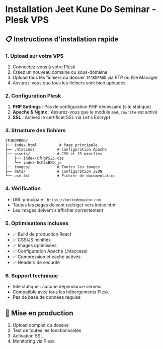 # Installation Jeet Kune Do Seminar - Plesk VPS

## 📋 Instructions d'installation rapide

### 1. Upload sur votre VPS
1. Connectez-vous à votre Plesk
2. Créez un nouveau domaine ou sous-domaine
3. Upload tous les fichiers du dossier `JFJKDPROD` via FTP ou File Manager
4. Assurez-vous que tous les fichiers sont bien uploadés

### 2. Configuration Plesk
1. **PHP Settings** : Pas de configuration PHP nécessaire (site statique)
2. **Apache & Nginx** : Assurez-vous que le module `mod_rewrite` est activé
3. **SSL** : Activez le certificat SSL via Let's Encrypt

### 3. Structure des fichiers
```
JFJKDPROD/
├── index.html          # Page principale
├── .htaccess          # Configuration Apache
├── assets/            # CSS et JS minifiés
│   ├── index-CfHgPSZ5.css
│   └── index-DcDisBXD.js
├── images/            # Toutes les images
├── data/              # Configuration JSON
└── use.txt            # Fichier de documentation
```

### 4. Vérification
- URL principale : `https://votredomaine.com`
- Toutes les pages doivent rediriger vers index.html
- Les images doivent s'afficher correctement

### 5. Optimisations incluses
- ✅ Build de production React
- ✅ CSS/JS minifiés
- ✅ Images optimisées
- ✅ Configuration Apache (.htaccess)
- ✅ Compression et cache activés
- ✅ Headers de sécurité

### 6. Support technique
- Site statique : aucune dépendance serveur
- Compatible avec tous les hébergements Plesk
- Pas de base de données requise

## 🚀 Mise en production
1. Upload complet du dossier
2. Test de toutes les fonctionnalités
3. Activation SSL
4. Monitoring via Plesk
